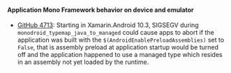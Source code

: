 #### Application Mono Framework behavior on device and emulator

- [GitHub 4713](https://github.com/xamarin/xamarin-android/issues/4713):
  Starting in Xamarin.Android 10.3, SIGSEGV during
  `monodroid_typemap_java_to_managed` could cause apps to abort if the
  application was built with the `$(AndroidEnablePreloadAssemblies)`
  set to `False`, that is assembly preload at application startup
  would be turned off and the application happened to use a managed
  type which resides in an assembly not yet loaded by the runtime.
